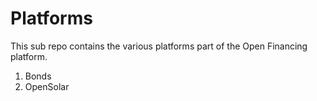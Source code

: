 # Platforms

This sub repo contains the various platforms part of the Open Financing platform.

1. Bonds
2. OpenSolar
